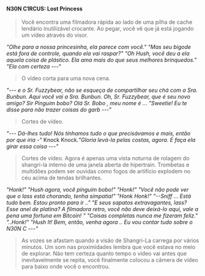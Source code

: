 
#### N30N C1RCUS: Lost Princess

> Você encontra uma filmadora rápida ao lado de uma pilha de cache lendário inutilizável crocante. Ao pegar, você vê que já está jogando um vídeo através do visor.

*"Olhe para a nossa princesinha, ela parece com você." "Mas seu bigode está fora de controle, quando ela vai raspar?" "Oh Hush, você deu a ela aquela coisa de plástico. Ela ama mais do que seus melhores brinquedos." "Ela com certeza* ---"
> O vídeo corta para uma nova cena.

*"--- e o Sr. Fuzzybear, não se esqueça de compartilhar seu chá com a Sra. Bunbun. Aqui você vai a Sra. Bunbun. Oh, Sr. Fuzzybear, que é seu novo amigo? Sir Pinguim bobo? Olá Sr. Bobo , meu nome é ... "Sweetie! Eu te disse para não trazer coisas do garb ---*"
> Cortes de vídeo.

*"--- Dá-lhes tudo! Nós tínhamos tudo o que precisávamos e mais, então por que iria -"* Knock Knock.*"Gloria levá-la pelas costas, agora. E faça ela girar essa coisa ---"*
> Cortes de vídeo. Agora é apenas uma vista noturna de rolagem do shangri-la interno de uma janela aberta de hipertrain. Trombetas e multidões podem ser ouvidas como fogos de artifício explodem no céu acima de tendas brilhantes.

*"Honk!" "Hush agora, você pinguim bobo!" "Honk!" "Você não pode ver que o lass está chorando, tenha simpatia!" "Honk Honk!" "--Sniff ... Está tudo bem. Estou pronto para ir .." "E seus sapatos extravagantes, lass? Esse anel de platina? A filmadora retro, você não deve deixá-lo aqui, vale a pena uma fortuna em Bitcoin! " "Coisas completas nunca me fizeram feliz." "..Honk!" "Hush It! Bem, então, venha agora .. Eu vou contar tudo sobre o N30N C ---"*
> As vozes se afastam quando a visão de Shangri-La carrega por vários minutos. Um som nas proximidades lembra que você estava no meio de explorar. Não tem certeza quanto tempo o vídeo vai antes que inevitavelmente se repita, você finalmente colocou a câmera de vídeo para baixo onde você o encontrou.


